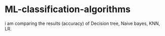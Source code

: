 # ML-classification-algorithms
i am comparing the results (accuracy) of Decision tree, Naive bayes, KNN, LR.
